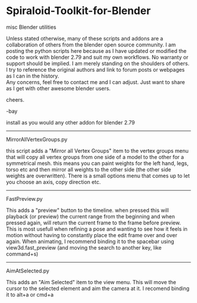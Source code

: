 # Spiraloid-Toolkit-for-Blender
misc Blender utilities

Unless stated otherwise, many of these scripts and addons are a collaboration of others from the blender open source community.
I am posting the python scripts here because as I have updated or modified the code to work with blender 2.79 and suit my own workflows.  No warranty or support should be implied.
I am merely standing on the shoulders of others.  
I try to reference the original authors and link to forum posts or webpages as I can in the history.  
Any concerns, feel free to contact me and I can adjust.  Just want to share as I get with other awesome blender users.

cheers.

-bay

install as you would any other addon for blender 2.79

---

MirrorAllVertexGroups.py

this script adds a "Mirror all Vertex Groups" item to the vertex groups menu that will copy all vertex groups from one side of a model to the other for a symmetrical mesh.  this means you can paint weights for the left hand, legs, torso etc and then mirror all weights to the other side (the other side weights are overwritten).  There is a small options menu that comes up to let you choose an axis, copy direction etc.


---

FastPreview.py

This adds a "preview" button to the timeline.  when pressed this will playback (or preview) the current range from the beginning and when pressed again, will return the current frame to the frame before preview.  This is most usefull when refining a pose and wanting to see how it feels in motion without having to constantly place the edit frame over and over again.  When animating, I recommend binding it to the spacebar using view3d.fast_preview (and moving the search to another key, like command+s)

---

AimAtSelected.py

This adds an "Aim Selected" item to the view menu.  This will move the cursor to the selected element and aim the camera at it.  I recomend binding it to alt+a or cmd+a

